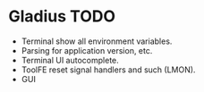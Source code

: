 # Gladius TODO

- Terminal show all environment variables.
- Parsing for application version, etc.
- Terminal UI autocomplete.
- ToolFE reset signal handlers and such (LMON).
- GUI
